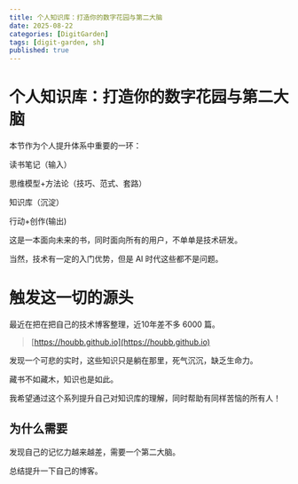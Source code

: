 ```yaml
---
title: 个人知识库：打造你的数字花园与第二大脑
date: 2025-08-22
categories: [DigitGarden]
tags: [digit-garden, sh]
published: true
---
```



# 个人知识库：打造你的数字花园与第二大脑

本节作为个人提升体系中重要的一环：

读书笔记（输入）

思维模型+方法论（技巧、范式、套路）

知识库（沉淀）

行动+创作(输出)

这是一本面向未来的书，同时面向所有的用户，不单单是技术研发。

当然，技术有一定的入门优势，但是 AI 时代这些都不是问题。

# 触发这一切的源头

最近在把在把自己的技术博客整理，近10年差不多 6000 篇。

> [https://houbb.github.io](https://houbb.github.io)

发现一个可悲的实时，这些知识只是躺在那里，死气沉沉，缺乏生命力。

藏书不如藏木，知识也是如此。

我希望通过这个系列提升自己对知识库的理解，同时帮助有同样苦恼的所有人！

## 为什么需要

发现自己的记忆力越来越差，需要一个第二大脑。

总结提升一下自己的博客。